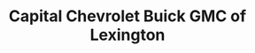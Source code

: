 ---
title: "Capital Chevrolet Buick GMC of Lexington"
url: /lexington/capital-chevrolet-buick-gmc-of-lexington/
shop: car
---